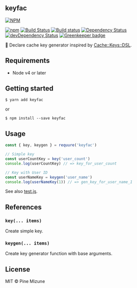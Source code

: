 keyfac
------

[![NPM](https://nodei.co/npm/keyfac.png?downloads=true&downloadRank=true&stars=true)](https://nodei.co/npm/keyfac/)

[![npm](https://img.shields.io/npm/v/keyfac.svg)](https://www.npmjs.org/package/keyfac)
[![Build Status](https://travis-ci.org/pine/keyfac.svg?branch=master)](https://travis-ci.org/pine/keyfac)
[![Build status](https://ci.appveyor.com/api/projects/status/d8r804nxa3chewt8/branch/master?svg=true)](https://ci.appveyor.com/project/pine/keyfac/branch/master)
[![Dependency Status](https://img.shields.io/david/pine/keyfac.svg)](https://david-dm.org/pine/keyfac)
[![devDependency Status](https://img.shields.io/david/dev/pine/keyfac.svg)](https://david-dm.org/pine/keyfac#info=devDependencies) [![Greenkeeper badge](https://badges.greenkeeper.io/pine/keyfac.svg)](https://greenkeeper.io/)

:key: Declare cache key generator inspired by [Cache::Keys::DSL](https://github.com/karupanerura/Cache-Keys-DSL).

## Requirements

- Node v4 or later

## Getting started

```
$ yarn add keyfac
```

or

```
$ npm install --save keyfac
```

## Usage

```javascript
const { key, keygen } = requure('keyfac')

// Simple key
const userCountKey = key('user_count')
console.log(userCountKey) // => key_for_user_count

// Key with User ID
const userNameKey = keygen('user_name')
console.log(userNameKey(1)) // => gen_key_for_user_name_1
```

See also [test.js](test.js).

## References
### `key(... items)`
Create simple key.

### `keygen(... items)`
Create key generator function with base arguments.

## License
MIT &copy; Pine Mizune
